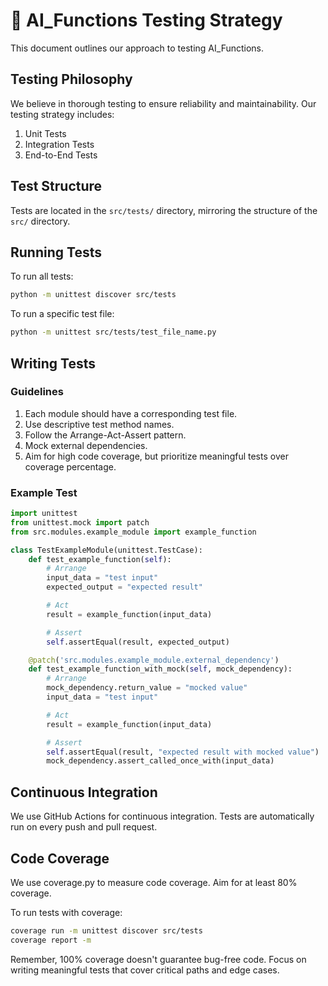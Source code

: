 # 🧪 AI_Functions Testing Strategy

This document outlines our approach to testing AI_Functions.

## Testing Philosophy

We believe in thorough testing to ensure reliability and maintainability. Our testing strategy includes:

1. Unit Tests
2. Integration Tests
3. End-to-End Tests

## Test Structure

Tests are located in the `src/tests/` directory, mirroring the structure of the `src/` directory.

## Running Tests

To run all tests:

```bash
python -m unittest discover src/tests
```

To run a specific test file:

```bash
python -m unittest src/tests/test_file_name.py
```

## Writing Tests

### Guidelines

1. Each module should have a corresponding test file.
2. Use descriptive test method names.
3. Follow the Arrange-Act-Assert pattern.
4. Mock external dependencies.
5. Aim for high code coverage, but prioritize meaningful tests over coverage percentage.

### Example Test

```python
import unittest
from unittest.mock import patch
from src.modules.example_module import example_function

class TestExampleModule(unittest.TestCase):
    def test_example_function(self):
        # Arrange
        input_data = "test input"
        expected_output = "expected result"

        # Act
        result = example_function(input_data)

        # Assert
        self.assertEqual(result, expected_output)

    @patch('src.modules.example_module.external_dependency')
    def test_example_function_with_mock(self, mock_dependency):
        # Arrange
        mock_dependency.return_value = "mocked value"
        input_data = "test input"

        # Act
        result = example_function(input_data)

        # Assert
        self.assertEqual(result, "expected result with mocked value")
        mock_dependency.assert_called_once_with(input_data)
```

## Continuous Integration

We use GitHub Actions for continuous integration. Tests are automatically run on every push and pull request.

## Code Coverage

We use coverage.py to measure code coverage. Aim for at least 80% coverage.

To run tests with coverage:

```bash
coverage run -m unittest discover src/tests
coverage report -m
```

Remember, 100% coverage doesn't guarantee bug-free code. Focus on writing meaningful tests that cover critical paths and edge cases.
